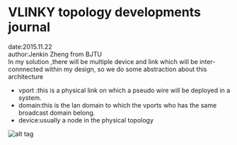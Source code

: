 # VLINKY topology developments journal
date:2015.11.22  
author:Jenkin Zheng from BJTU  
In my solution ,there will be multiple device and link which will be inter-connnected within my design, so we do some abstraction about this architecture 
- vport :this is a physical link on which a pseudo wire will be deployed in a system. 
- domain:this is the lan domain  to which the vports who has the same broadcast domain belong. 
- device:usually a node in the physical topology


![alt tag](http://c.hiphotos.baidu.com/image/pic/item/2f738bd4b31c870173cebade237f9e2f0708ff8a.jpg)

